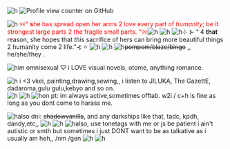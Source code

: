 ![h](https://files.catbox.moe/2j2mdq.png)
![Profile view counter on GitHub](https://komarev.com/ghpvc/?username=elysianrealmego)

![h](https://files.catbox.moe/5q3htv.gif) <font color="red">୨୧“ **s**he has spread open her arms 2 love every part of *humanity*; be it strongest large parts 2 the fragile small parts. ”୨୧</font>![h](https://files.catbox.moe/5q3htv.gif)
![h](https://files.catbox.moe/g0gxg5.gif)
![h](https://files.catbox.moe/hk2ewk.gif)⊹ ⊱ “ 4 **that** reason, she hopes that *this* sacrifice of hers can bring more beautiful things 2 humanity come 2 life.”⊰ ✧ ![h](https://files.catbox.moe/hk2ewk.gif)
![h](https://files.catbox.moe/tu3ex4.jpg)
![h](https://files.catbox.moe/wobsjo.gif)~~pompom/blaze/bingo~~ ,, 
he/she/they .


 ![h](https://files.catbox.moe/wobsjo.gif)im omnisexual ♡ i LOVE visual novels, otome, anything romance.
                                                                                                                                                                                                                                         

![h](https://files.catbox.moe/wobsjo.gif)   i <3 vkei, painting,drawing,sewing,, i listen to JILUKA, The GazettE, dadaroma,gulu gulu,kebyo and so on.                             
![h](https://files.catbox.moe/z3rp0h.gif)
![h](https://files.catbox.moe/c0xge9.jpg)
![h](https://files.catbox.moe/wobsjo.gif)on pt: im always active,sometimes offtab. w2i / c+h is fine as long as you dont come to harass me.

![h](https://files.catbox.moe/wobsjo.gif)also dni: ~~shadowvanilla~~, and any darkships like that, tadc, kpdh, dandy,etc,, 
![h](https://files.catbox.moe/z3rp0h.gif)
![h](https://files.catbox.moe/c0xge9.jpg) 
![h](https://files.catbox.moe/wobsjo.gif)also, use tonetags with me or js be patient i ain't autistic or smth but sometimes i just DONT want to be as talkative as i usually am heh,, /nm /gen 
![h](https://files.catbox.moe/u6ss7i.jpg)
![h](https://files.catbox.moe/lz2wwd.png)
